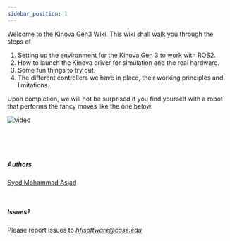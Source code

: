 ```yaml
---
sidebar_position: 1
---
```


Welcome to the Kinova Gen3 Wiki. This wiki shall walk you through the steps of

1. Setting up the environment for the Kinova Gen 3 to work with ROS2.
2. How to launch the Kinova driver for simulation and the real hardware.
3. Some fun things to try out.
4. The different controllers we have in place, their working principles and limitations.

Upon completion, we will not be surprised if you find yourself with a robot that performs the fancy moves like the one below.

![video](./kinova.gif)

<br />
<br />
<br />


##### Authors

[Syed Mohammad Asjad](https://github.com/s-m-asjad.png) 

<br />

##### Issues?
Please report issues to *hfisoftware@case.edu*